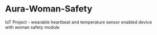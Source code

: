 # Aura-Woman-Safety
IoT Project - wearable heartbeat and temperature sensor  enabled device with woman safety module
